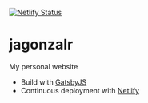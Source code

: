 [![Netlify Status](https://api.netlify.com/api/v1/badges/ac1a9204-3a40-4f01-8663-2b9a8e559d87/deploy-status)](https://app.netlify.com/sites/jagonzalr/deploys)

# jagonzalr
My personal website

- Build with [GatsbyJS](https://www.gatsbyjs.org/)
- Continuous deployment with [Netlify](https://www.netlify.com/)
